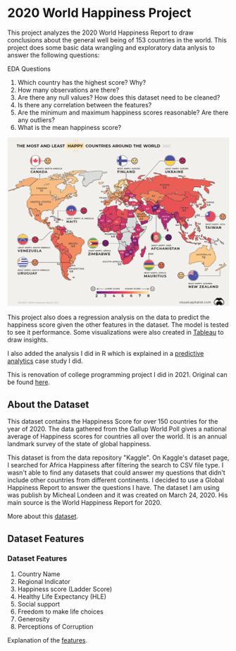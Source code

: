 # 2020 World Happiness Project

This project analyzes the 2020 World Happiness Report to draw conclusions about the general well being of 153 countries in the world. This project does some basic data wrangling and exploratory data anlysis to answer the following questions:

EDA Questions
1. Which country has the highest score? Why?
2. How many observations are there?
3. Are there any null values? How does this dataset need to be cleaned?
4. Is there any correlation between the features?
5. Are the minimum and maximum happiness scores reasonable? Are there any outliers?
6. What is the mean happiness score?

![This is an image](https://github.com/stubbsdiondra/PortfolioProjects/blob/main/World%20Happiness%202020%20Project/happiness.png)

This project also does a regression analysis on the data to predict the happiness score given the other features in the dataset. The model is tested to see it performance. Some visualizations were also created in [Tableau](https://public.tableau.com/app/profile/diondra.stubbs/viz/WorldHappiness2020Project/Dashboard1?publish=yes) to draw insights.

I also added the analysis I did in R which is explained in a [predictive analytics](https://docs.google.com/document/d/1MWESB-buBUXKKyxrG-zl6VXcT7JvmyMm6VWXq4wVDiQ/edit?usp=sharing) case study I did.

This is renovation of college programming project I did in 2021. Original can be found [here](https://github.com/stubbsdiondra/Subjective-Wellbeing-Africa-2020).

## About the Dataset

This dataset contains the Happiness Score for over 150 countries for the year of 2020. The data gathered from the Gallup World Poll gives a national average of Happiness scores for countries all over the world. It is an annual landmark survey of the state of global happiness.

This dataset is from the data repository "Kaggle". On Kaggle's dataset page, I searched for Africa Happiness after filtering the search to CSV file type. I wasn't able to find any datasets that could answer my questions that didn't include other countries from different continents. I decided to use a Global Happiness Report to answer the questions I have. The dataset I am using was publish by Micheal Londeen and it was created on March 24, 2020. His main source is the World Happiness Report for 2020.

More about this [dataset](https://www.kaggle.com/datasets/mathurinache/world-happiness-report?select=2020.csv).

## Dataset Features

### Dataset Features

1. Country Name
2. Regional Indicator
3. Happiness score (Ladder Score)
5. Healthy Life Expectancy (HLE)
6. Social support
7. Freedom to make life choices
8. Generosity
9. Perceptions of Corruption

Explanation of the [features](https://happiness-report.s3.amazonaws.com/2020/WHR20_Ch2_Statistical_Appendix.pdf).
